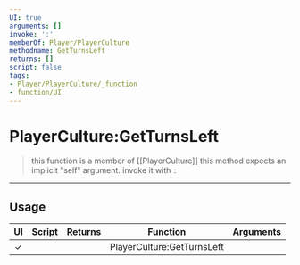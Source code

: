 ```yaml
---
UI: true
arguments: []
invoke: ':'
memberOf: Player/PlayerCulture
methodname: GetTurnsLeft
returns: []
script: false
tags:
- Player/PlayerCulture/_function
- function/UI
---
```

# PlayerCulture:GetTurnsLeft
> this function is a member of [[PlayerCulture]]
> this method expects an implicit "self" argument. invoke it with `:`
-----
## Usage
|  UI | Script | Returns | Function | Arguments |
|:---:|:------:|-------:|:--------:|:---------|
|✓| ||PlayerCulture:GetTurnsLeft||
